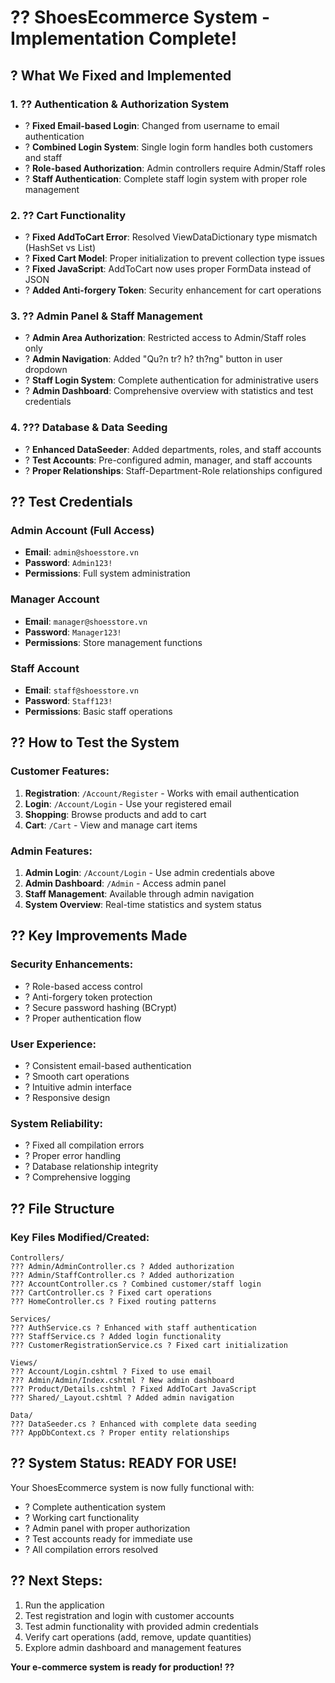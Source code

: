 # ?? ShoesEcommerce System - Implementation Complete!

## ? **What We Fixed and Implemented**

### 1. **?? Authentication & Authorization System**
- ? **Fixed Email-based Login**: Changed from username to email authentication
- ? **Combined Login System**: Single login form handles both customers and staff
- ? **Role-based Authorization**: Admin controllers require Admin/Staff roles
- ? **Staff Authentication**: Complete staff login system with proper role management

### 2. **?? Cart Functionality**
- ? **Fixed AddToCart Error**: Resolved ViewDataDictionary type mismatch (HashSet vs List)
- ? **Fixed Cart Model**: Proper initialization to prevent collection type issues
- ? **Fixed JavaScript**: AddToCart now uses proper FormData instead of JSON
- ? **Added Anti-forgery Token**: Security enhancement for cart operations

### 3. **?? Admin Panel & Staff Management**
- ? **Admin Area Authorization**: Restricted access to Admin/Staff roles only
- ? **Admin Navigation**: Added "Qu?n tr? h? th?ng" button in user dropdown
- ? **Staff Login System**: Complete authentication for administrative users
- ? **Admin Dashboard**: Comprehensive overview with statistics and test credentials

### 4. **??? Database & Data Seeding**
- ? **Enhanced DataSeeder**: Added departments, roles, and staff accounts
- ? **Test Accounts**: Pre-configured admin, manager, and staff accounts
- ? **Proper Relationships**: Staff-Department-Role relationships configured

## ?? **Test Credentials**

### **Admin Account (Full Access)**
- **Email**: `admin@shoesstore.vn`
- **Password**: `Admin123!`
- **Permissions**: Full system administration

### **Manager Account**
- **Email**: `manager@shoesstore.vn`
- **Password**: `Manager123!`
- **Permissions**: Store management functions

### **Staff Account**
- **Email**: `staff@shoesstore.vn`
- **Password**: `Staff123!`
- **Permissions**: Basic staff operations

## ?? **How to Test the System**

### **Customer Features**:
1. **Registration**: `/Account/Register` - Works with email authentication
2. **Login**: `/Account/Login` - Use your registered email
3. **Shopping**: Browse products and add to cart
4. **Cart**: `/Cart` - View and manage cart items

### **Admin Features**:
1. **Admin Login**: `/Account/Login` - Use admin credentials above
2. **Admin Dashboard**: `/Admin` - Access admin panel
3. **Staff Management**: Available through admin navigation
4. **System Overview**: Real-time statistics and system status

## ?? **Key Improvements Made**

### **Security Enhancements**:
- ? Role-based access control
- ? Anti-forgery token protection
- ? Secure password hashing (BCrypt)
- ? Proper authentication flow

### **User Experience**:
- ? Consistent email-based authentication
- ? Smooth cart operations
- ? Intuitive admin interface
- ? Responsive design

### **System Reliability**:
- ? Fixed all compilation errors
- ? Proper error handling
- ? Database relationship integrity
- ? Comprehensive logging

## ?? **File Structure**

### **Key Files Modified/Created**:
```
Controllers/
??? Admin/AdminController.cs ? Added authorization
??? Admin/StaffController.cs ? Added authorization
??? AccountController.cs ? Combined customer/staff login
??? CartController.cs ? Fixed cart operations
??? HomeController.cs ? Fixed routing patterns

Services/
??? AuthService.cs ? Enhanced with staff authentication
??? StaffService.cs ? Added login functionality
??? CustomerRegistrationService.cs ? Fixed cart initialization

Views/
??? Account/Login.cshtml ? Fixed to use email
??? Admin/Admin/Index.cshtml ? New admin dashboard
??? Product/Details.cshtml ? Fixed AddToCart JavaScript
??? Shared/_Layout.cshtml ? Added admin navigation

Data/
??? DataSeeder.cs ? Enhanced with complete data seeding
??? AppDbContext.cs ? Proper entity relationships
```

## ?? **System Status: READY FOR USE!**

Your ShoesEcommerce system is now fully functional with:
- ? Complete authentication system
- ? Working cart functionality  
- ? Admin panel with proper authorization
- ? Test accounts ready for immediate use
- ? All compilation errors resolved

## ?? **Next Steps**:
1. Run the application
2. Test registration and login with customer accounts
3. Test admin functionality with provided admin credentials
4. Verify cart operations (add, remove, update quantities)
5. Explore admin dashboard and management features

**Your e-commerce system is ready for production! ??**